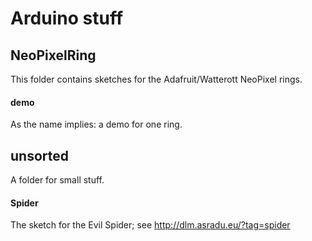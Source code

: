 # Arduino stuff

## NeoPixelRing

This folder contains sketches for the Adafruit/Watterott NeoPixel rings.

#### demo

As the name implies: a demo for one ring.

## unsorted

A folder for small stuff.

#### Spider
The sketch for the Evil Spider; see http://dlm.asradu.eu/?tag=spider



